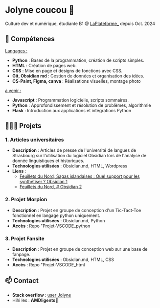 # Jolyne coucou 🐍

Culture dev et numérique, étudiante B1 @ [LaPlateforme_](https://laplateforme.io/) depuis Oct. 2024

## 🌱 Compétences

<u>Langages :</u>
- **Python** : Bases de la programmation, création de scripts simples.
- **HTML** : Création de pages web.
- **CSS** : Mise en page et designs de fonctions avec CSS.
- **Git, Obsidian md** : Gestion de données et organisation des idées.
- **CS-Paint, Figma, canva** : Réalisations visuelles, montage photo

<u>à venir :</u>
- **Javascript** : Programmation logicielle, scripts sommaires.
- **Python** : Approfondissement et résolution de problèmes, algorithmie
- **Flask** : Introduction aux applications et intégrations Python 

## 👩🏻‍🏫 Projets

### 1. Articles universitaires
- **Description** : Articles de presse de l'université de langues de Strasbourg sur l'utilisation du logiciel Obsidian lors de l'analyse de donnée linguistiques et historiques.
- **Technologies utilisées** : Obsidian.md, HTML, Wordpress
- **Liens** :
  	- [Feuillets du Nord, Sagas islandaises : Quel support pour les synthétiser ? Obsidian 1](https://nord.hypotheses.org/5097)
  	- [Feuillets du Nord, # Obsidian 2](https://nord.hypotheses.org/6575)

### 2. Projet Morpion
- **Description** : Projet en groupe de conception d'un Tic-Tact-Toe fonctionnel en langage python uniquement.
- **Technologies utilisées** : Obsidian.md, Python
- **Accès** : Repo "Projet-VSCODE_python

### 3. Projet Fansite
- **Description** : Projet en groupe de conception web sur une base de fanpage.
- **Technologies utilisées** : Obsidian.md, HTML, CSS
- **Accès** : Repo "Projet-VSCODE_html

## 📫 Contact

- **Stack overflow** : [user Jolyne](https://stackoverflow.com/users/28589708/jolyne)
- Hihi les : **AMDligents🧠**

